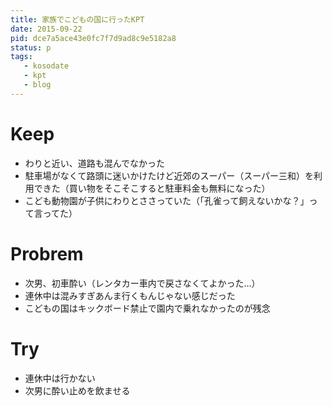 ```yaml
---
title: 家族でこどもの国に行ったKPT
date: 2015-09-22
pid: dce7a5ace43e0fc7f7d9ad8c9e5182a8
status: p
tags:
   - kosodate
   - kpt
   - blog
---
```


# Keep
- わりと近い、道路も混んでなかった
- 駐車場がなくて路頭に迷いかけたけど近郊のスーパー（スーパー三和）を利用できた（買い物をそこそこすると駐車料金も無料になった）
- こども動物園が子供にわりとささっていた（「孔雀って飼えないかな？」って言ってた）
# Probrem
- 次男、初車酔い（レンタカー車内で戻さなくてよかった…）
- 連休中は混みすぎあんま行くもんじゃない感じだった
- こどもの国はキックボード禁止で園内で乗れなかったのが残念
# Try
 - 連休中は行かない
- 次男に酔い止めを飲ませる